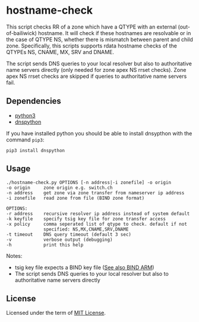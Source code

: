 # hostname-check
This script checks RR of a zone which have a QTYPE with
an external (out-of-bailiwick) hostname. It will check
if these hostnames are resolvable or in the case of QTYPE
NS, whether there is mismatch between parent and child zone.
Specifically, this scripts supports rdata hostname checks of the
QTYPEs NS, CNAME, MX, SRV and DNAME.

The script sends DNS queries to your local resolver but also
to authoritative name servers directly (only needed for zone
apex NS rrset checks). Zone apex NS rrset checks are skipped
if queries to authoritative name servers fail.

## Dependencies
 * [python3](https://www.python.org/)
 * [dnspython](http://www.dnspython.org/)

If you have installed python you should be able to install dnsypthon with the command `pip3`:
```
pip3 install dnspython
```

## Usage

```
./hostname-check.py OPTIONS [-n address|-i zonefile] -o origin
-o origin     zone origin e.g. switch.ch
-n address    get zone via zone transfer from nameserver ip address
-i zonefile   read zone from file (BIND zone format)

OPTIONS:
-r address    recursive resolver ip address instead of system default
-k keyfile    specify tsig key file for zone transfer access
-x policy     comma seperated list of qtype to check. default if not
              specified: NS,MX,CNAME,SRV,DNAME
-t timeout    DNS query timeout (default 3 sec)
-v            verbose output (debugging)
-h            print this help
```

Notes:
 * tsig key file expects a BIND key file ([See also BIND ARM](https://ftp.isc.org/isc/bind9/cur/9.11/doc/arm/Bv9ARM.ch04.html#tsig))
 * The script sends DNS queries to your local resolver but also to authoritative name servers directly

## License
Licensed under the term of [MIT License](https://en.wikipedia.org/wiki/MIT_License).
